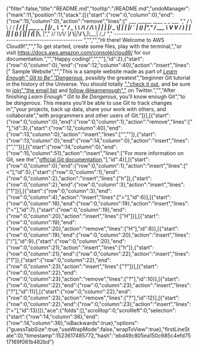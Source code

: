 {"filter":false,"title":"README.md","tooltip":"/README.md","undoManager":{"mark":11,"position":11,"stack":[[{"start":{"row":0,"column":0},"end":{"row":15,"column":0},"action":"remove","lines":["         ___        ______     ____ _                 _  ___  ","        / \\ \\      / / ___|   / ___| | ___  _   _  __| |/ _ \\ ","       / _ \\ \\ /\\ / /\\___ \\  | |   | |/ _ \\| | | |/ _` | (_) |","      / ___ \\ V  V /  ___) | | |___| | (_) | |_| | (_| |\\__, |","     /_/   \\_\\_/\\_/  |____/   \\____|_|\\___/ \\__,_|\\__,_|  /_/ "," ----------------------------------------------------------------- ","","","Hi there! Welcome to AWS Cloud9!","","To get started, create some files, play with the terminal,","or visit https://docs.aws.amazon.com/console/cloud9/ for our documentation.","","Happy coding!","",""],"id":2},{"start":{"row":0,"column":0},"end":{"row":12,"column":40},"action":"insert","lines":[" Sample Website","","This is a sample website made as part of [*Learn Enough™ Git to Be","Dangerous*](http://learnenough.com/git-tutorial), possibly the greatest","beginner Git tutorial in the history of the Universe. You should totally [","check it out](http://learnenough.com/git-tutorial), and be sure to [join","the email list](http://learnenough.com/#email_list) and [follow @learnenough","](http://twitter.com/learnenough) on Twitter.","","After finishing *Learn Enough™ Git to Be Dangerous*, you'll know enough Git","to be *dangerous*. This means you'll be able to use Git to track changes in","your projects, back up data, share your work with others, and collaborate","with programmers and other users of Git."]}],[{"start":{"row":0,"column":0},"end":{"row":0,"column":1},"action":"remove","lines":[" "],"id":3},{"start":{"row":12,"column":40},"end":{"row":13,"column":0},"action":"insert","lines":["",""]},{"start":{"row":13,"column":0},"end":{"row":14,"column":0},"action":"insert","lines":["",""]}],[{"start":{"row":14,"column":0},"end":{"row":15,"column":51},"action":"insert","lines":["For more information on Git, see the","[official Git documentation](https://git-scm.com/)."],"id":4}],[{"start":{"row":0,"column":0},"end":{"row":0,"column":1},"action":"insert","lines":["<"],"id":5},{"start":{"row":0,"column":1},"end":{"row":0,"column":2},"action":"insert","lines":["h"]},{"start":{"row":0,"column":2},"end":{"row":0,"column":3},"action":"insert","lines":["1"]}],[{"start":{"row":0,"column":3},"end":{"row":0,"column":4},"action":"insert","lines":[">"],"id":6}],[{"start":{"row":0,"column":18},"end":{"row":0,"column":19},"action":"insert","lines":["<"],"id":7},{"start":{"row":0,"column":19},"end":{"row":0,"column":20},"action":"insert","lines":["H"]}],[{"start":{"row":0,"column":19},"end":{"row":0,"column":20},"action":"remove","lines":["H"],"id":8}],[{"start":{"row":0,"column":19},"end":{"row":0,"column":20},"action":"insert","lines":["/"],"id":9},{"start":{"row":0,"column":20},"end":{"row":0,"column":21},"action":"insert","lines":["h"]},{"start":{"row":0,"column":21},"end":{"row":0,"column":22},"action":"insert","lines":["1"]},{"start":{"row":0,"column":22},"end":{"row":0,"column":23},"action":"insert","lines":["?"]}],[{"start":{"row":0,"column":22},"end":{"row":0,"column":23},"action":"remove","lines":["?"],"id":10}],[{"start":{"row":0,"column":22},"end":{"row":0,"column":23},"action":"insert","lines":["?"],"id":11}],[{"start":{"row":0,"column":22},"end":{"row":0,"column":23},"action":"remove","lines":["?"],"id":12}],[{"start":{"row":0,"column":22},"end":{"row":0,"column":23},"action":"insert","lines":[">"],"id":13}]]},"ace":{"folds":[],"scrolltop":0,"scrollleft":0,"selection":{"start":{"row":14,"column":36},"end":{"row":14,"column":36},"isBackwards":true},"options":{"guessTabSize":true,"useWrapMode":false,"wrapToView":true},"firstLineState":0},"timestamp":1523617485772,"hash":"ebd49c805ea150c685c4efd7517169f061b482bd"}